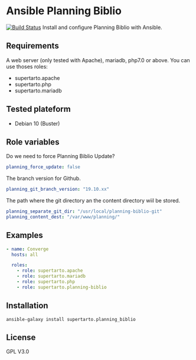 # Ansible Planning Biblio
[![Build Status](https://travis-ci.org/supertarto/ansible-planning-biblio.svg?branch=master)](https://travis-ci.org/supertarto/ansible-planning-biblio)
Install and configure Planning Biblio with Ansible.

## Requirements
A web server (only tested with Apache), mariadb, php7.0 or above. You can use thoses roles:
- supertarto.apache
- supertarto.php
- supertarto.mariadb

## Tested plateform
* Debian 10 (Buster)

## Role variables
Do we need to force Planning Biblio Update?
```yml
planning_force_update: false
```
The branch version for Github.
```yml
planning_git_branch_version: "19.10.xx"
```
The path where the git directory an the content directory wiil be stored.
```yml
planning_separate_git_dir: "/usr/local/planning-biblio-git"
planning_content_dest: "/var/www/planning/"
```

## Examples

```yml
- name: Converge
  hosts: all

  roles:
    - role: supertarto.apache
    - role: supertarto.mariadb
    - role: supertarto.php
    - role: supertarto.planning-biblio
```

## Installation
```
ansible-galaxy install supertarto.planning_biblio
```
## License
GPL V3.0
